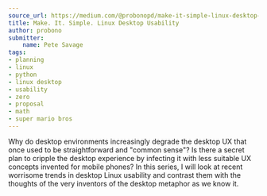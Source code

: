 ```yaml
---
source_url: https://medium.com/@probonopd/make-it-simple-linux-desktop-usability-part-1-5fa0fb369b42
title: Make. It. Simple. Linux Desktop Usability
author: probono
submitter:
    name: Pete Savage
tags:
- planning
- linux
- python
- linux desktop
- usability
- zero
- proposal
- math
- super mario bros
---
```


Why do desktop environments increasingly degrade the desktop UX that once used to be straightforward and "common sense"? Is there a secret plan to cripple the desktop experience by infecting it with less suitable UX concepts invented for mobile phones? In this series, I will look at recent worrisome trends in desktop Linux usability and contrast them with the thoughts of the very inventors of the desktop metaphor as we know it. 
